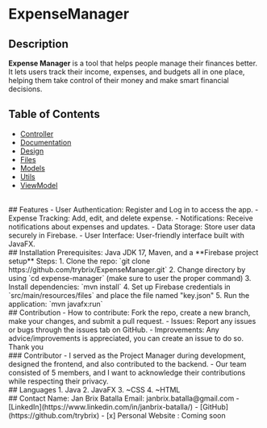 # ExpenseManager

## Description 
**Expense Manager** is a tool that helps people manage their finances better. It lets users track their income, expenses, and budgets all in one place, helping them take control of their money and make smart financial decisions. <br>

## Table of Contents
- [Controller](#view)
- [Documentation](#documentations)
- [Design](#figma_v1)
- [Files](#files)
- [Models](#models)
- [Utils](#utils)
- [ViewModel](#viewmodel)
<br>
## Features
- User Authentication: Register and Log in to access the app.
- Expense Tracking: Add, edit, and delete expense.
- Notifications: Receive notifications about expenses and updates.
- Data Storage: Store user data securely in Firebase.
- User Interface: User-friendly interface built with JavaFX.
<br>
## Installation
Prerequisites: Java JDK 17, Maven, and a **Firebase project setup**
Steps:
1. Clone the repo: `git clone https://github.com/trybrix/ExpenseManager.git`
2. Change directory by using `cd expense-manager` (make sure to user the proper command)
3. Install dependencies: `mvn install`
4. Set up Firebase credentials in `src/main/resources/files` and place the file named "key.json"
5. Run the application: `mvn javafx:run`
<br>
## Contribution
- How to contribute: Fork the repo, create a new branch, make your changes, and submit a pull request.
- Issues: Report any issues or bugs through the issues tab on GitHub.
- Improvements: Any advice/improvements is appreciated, you can create an issue to do so. Thank you
<br>
### Contributor
- I served as the Project Manager during development, designed the frontend, and also contributed to the backend.
- Our team consisted of 5 members, and I want to acknowledge their contributions while respecting their privacy.
<br>
## Languages
1. Java
2. JavaFX
3. ~CSS
4. ~HTML
<br>
## Contact
Name: Jan Brix Batalla
Email: janbrix.batalla@gmail.com
- [LinkedIn](https://www.linkedin.com/in/janbrix-batalla/)
- [GitHub](https://github.com/trybrix)
- [x] Personal Website : Coming soon
